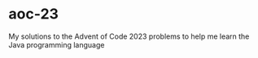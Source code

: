# aoc-23
My solutions to the Advent of Code 2023 problems to help me learn the Java programming language
